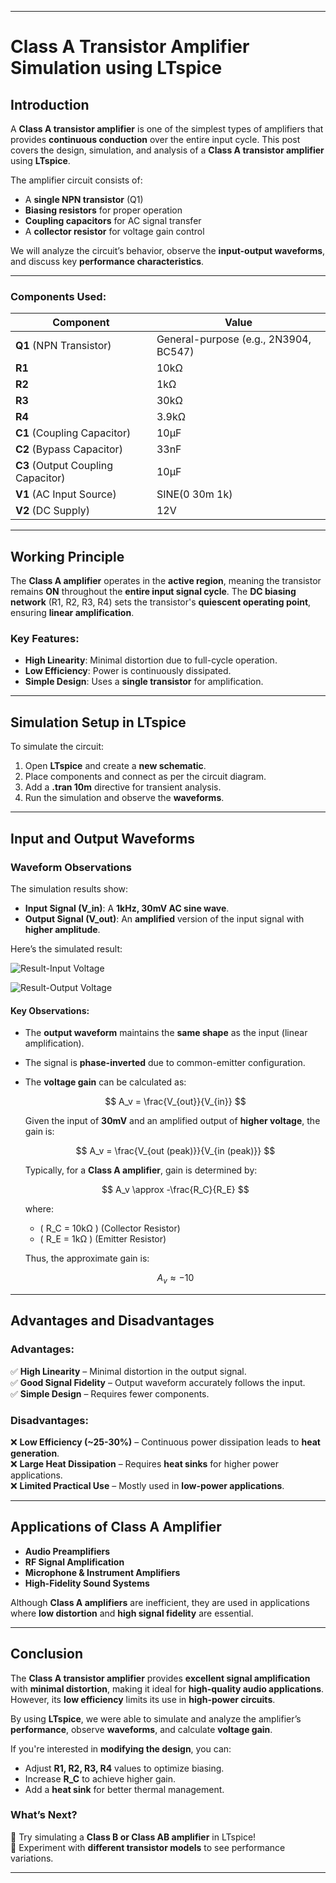 
---

# **Class A Transistor Amplifier Simulation using LTspice**

## **Introduction**
A **Class A transistor amplifier** is one of the simplest types of amplifiers that provides **continuous conduction** over the entire input cycle. This post covers the design, simulation, and analysis of a **Class A transistor amplifier** using **LTspice**.

The amplifier circuit consists of:
- A **single NPN transistor** (Q1)
- **Biasing resistors** for proper operation
- **Coupling capacitors** for AC signal transfer
- A **collector resistor** for voltage gain control

We will analyze the circuit’s behavior, observe the **input-output waveforms**, and discuss key **performance characteristics**.

---


### **Components Used:**
| Component | Value |
|-----------|-------|
| **Q1** (NPN Transistor) | General-purpose (e.g., 2N3904, BC547) |
| **R1** | 10kΩ |
| **R2** | 1kΩ |
| **R3** | 30kΩ |
| **R4** | 3.9kΩ |
| **C1** (Coupling Capacitor) | 10µF |
| **C2** (Bypass Capacitor) | 33nF |
| **C3** (Output Coupling Capacitor) | 10µF |
| **V1** (AC Input Source) | SINE(0 30m 1k) |
| **V2** (DC Supply) | 12V |

---

## **Working Principle**
The **Class A amplifier** operates in the **active region**, meaning the transistor remains **ON** throughout the **entire input signal cycle**. The **DC biasing network** (R1, R2, R3, R4) sets the transistor's **quiescent operating point**, ensuring **linear amplification**.

### **Key Features:**
- **High Linearity**: Minimal distortion due to full-cycle operation.
- **Low Efficiency**: Power is continuously dissipated.
- **Simple Design**: Uses a **single transistor** for amplification.

---

## **Simulation Setup in LTspice**
To simulate the circuit:
1. Open **LTspice** and create a **new schematic**.
2. Place components and connect as per the circuit diagram.
3. Add a **.tran 10m** directive for transient analysis.
4. Run the simulation and observe the **waveforms**.

---

## **Input and Output Waveforms**
### **Waveform Observations**
The simulation results show:
- **Input Signal (V_in)**: A **1kHz, 30mV AC sine wave**.
- **Output Signal (V_out)**: An **amplified** version of the input signal with **higher amplitude**.

Here’s the simulated result:

![Result-Input Voltage](https://github.com/user-attachments/assets/7001a965-fdf7-4843-b6f3-78aa45ec1b4a)


![Result-Output Voltage](https://github.com/user-attachments/assets/193c8278-c550-4ca5-9074-cc9723fe2dff)


#### **Key Observations:**
- The **output waveform** maintains the **same shape** as the input (linear amplification).
- The signal is **phase-inverted** due to common-emitter configuration.
- The **voltage gain** can be calculated as:

  $$
  A_v = \frac{V_{out}}{V_{in}}
  $$

  Given the input of **30mV** and an amplified output of **higher voltage**, the gain is:

  $$
  A_v = \frac{V_{out (peak)}}{V_{in (peak)}}
  $$

  Typically, for a **Class A amplifier**, gain is determined by:

  $$
  A_v \approx -\frac{R_C}{R_E}
  $$

  where:
  - \( R_C = 10kΩ \) (Collector Resistor)
  - \( R_E = 1kΩ \) (Emitter Resistor)

  Thus, the approximate gain is:

  $$
  A_v \approx -10
  $$

---

## **Advantages and Disadvantages**
### **Advantages:**
✅ **High Linearity** – Minimal distortion in the output signal.  
✅ **Good Signal Fidelity** – Output waveform accurately follows the input.  
✅ **Simple Design** – Requires fewer components.

### **Disadvantages:**
❌ **Low Efficiency (~25-30%)** – Continuous power dissipation leads to **heat generation**.  
❌ **Large Heat Dissipation** – Requires **heat sinks** for higher power applications.  
❌ **Limited Practical Use** – Mostly used in **low-power applications**.

---

## **Applications of Class A Amplifier**
- **Audio Preamplifiers**
- **RF Signal Amplification**
- **Microphone & Instrument Amplifiers**
- **High-Fidelity Sound Systems**

Although **Class A amplifiers** are inefficient, they are used in applications where **low distortion** and **high signal fidelity** are essential.

---

## **Conclusion**
The **Class A transistor amplifier** provides **excellent signal amplification** with **minimal distortion**, making it ideal for **high-quality audio applications**. However, its **low efficiency** limits its use in **high-power circuits**.

By using **LTspice**, we were able to simulate and analyze the amplifier’s **performance**, observe **waveforms**, and calculate **voltage gain**.

If you're interested in **modifying the design**, you can:
- Adjust **R1, R2, R3, R4** values to optimize biasing.
- Increase **R_C** to achieve higher gain.
- Add a **heat sink** for better thermal management.

### **What’s Next?**
🔹 Try simulating a **Class B or Class AB amplifier** in LTspice!  
🔹 Experiment with **different transistor models** to see performance variations.  

---



